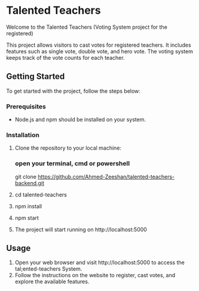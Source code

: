 # Talented Teachers

Welcome to the Talented Teachers  (Voting System project for the registered)

This project allows visitors to cast votes for registered teachers. It includes features such as single vote, double vote, and hero vote. The voting system keeps track of the vote counts for each teacher.

## Getting Started

To get started with the project, follow the steps below:

### Prerequisites

- Node.js and npm should be installed on your system.

### Installation

1. Clone the repository to your local machine:

   ### open your terminal, cmd or powershell
   git clone https://github.com/Ahmed-Zeeshan/talented-teachers-backend.git

2. cd talented-teachers

3. npm install

4. npm start

5. The project will start running on http://localhost:5000

## Usage

1. Open your web browser and visit http://localhost:5000 to access the tal;ented-teachers System.
2. Follow the instructions on the website to register, cast votes, and explore the available features.



